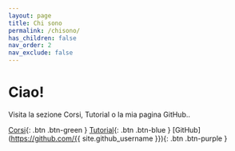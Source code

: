 ```yaml
---
layout: page
title: Chi sono
permalink: /chisono/
has_children: false
nav_order: 2
nav_exclude: false
---
```


# Ciao!

Visita la sezione Corsi, Tutorial o la mia pagina GitHub..

[Corsi](./corsi.markdown){: .btn .btn-green }
[Tutorial](./tutorial.markdown){: .btn .btn-blue }
[GitHub](https://github.com/{{ site.github_username }}){: .btn .btn-purple }

